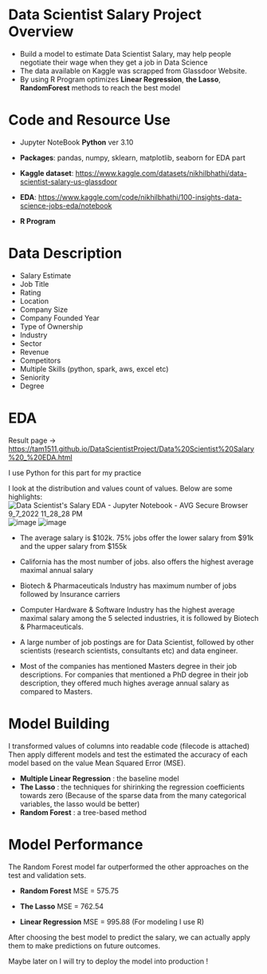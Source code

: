 # Data Scientist Salary Project Overview
* Build a model to estimate Data Scientist Salary, may help people negotiate their wage when they get a job in Data Science
* The data available on Kaggle was scrapped from Glassdoor Website.
* By using R Program optimizes **Linear Regression**, **the Lasso**, **RandomForest** methods to reach the best model

# Code and Resource Use 

* Jupyter NoteBook **Python** ver 3.10

* **Packages**: pandas, numpy, sklearn, matplotlib, seaborn for EDA part
* **Kaggle dataset**: https://www.kaggle.com/datasets/nikhilbhathi/data-scientist-salary-us-glassdoor
* **EDA**: https://www.kaggle.com/code/nikhilbhathi/100-insights-data-science-jobs-eda/notebook
* **R Program** 

# Data Description
* Salary Estimate
* Job Title
* Rating
* Location
* Company Size
* Company Founded Year
* Type of Ownership
* Industry
* Sector
* Revenue
* Competitors
* Multiple Skills (python, spark, aws, excel etc)
* Seniority
* Degree

# EDA 
Result page -> https://tam1511.github.io/DataScientistProject/Data%20Scientist%20Salary%20_%20EDA.html

I use Python for this part for my practice

I look at the distribution and values count of values. Below are some highlights:
![Data Scientist's Salary EDA - Jupyter Notebook - AVG Secure Browser 9_7_2022 11_28_28 PM](https://user-images.githubusercontent.com/99704273/188904211-e21f9aa8-e439-4fcc-9b6b-9230e872b612.png)
![image](https://user-images.githubusercontent.com/99704273/188903467-ad9b9b46-38e2-48fd-8a3c-7f9a360c5611.png)
![image](https://user-images.githubusercontent.com/99704273/188903354-7875fc28-82d3-4f5b-9243-c306cbd95831.png)

* The average salary is $102k. 75% jobs offer the lower salary from $91k and the upper salary from $155k

* California has the most number of jobs. also offers the highest average maximal annual salary

* Biotech & Pharmaceuticals Industry has maximum number of jobs followed by Insurance carriers

* Computer Hardware & Software Industry has the highest average maximal salary among the 5 selected industries, it is followed by Biotech & Pharmaceuticals.

* A large number of job postings are for Data Scientist, followed by other scientists (research scientists, consultants etc) and data engineer.

* Most of the companies has mentioned Masters degree in their job descriptions. For companies that mentioned a PhD degree in their job description, they offered much highes average annual salary as compared to Masters. 
# Model Building
I transformed values of columns into readable code (filecode is attached)
Then apply different models and test the estimated the accuracy of each model based on the value Mean Squared Error (MSE).
* **Multiple Linear Regression** : the baseline model
* **The Lasso** : the techniques for shirinking the regression coefficients towards zero (Because of the sparse data from the many categorical variables, the lasso would be better)
* **Random Forest** : a tree-based method 

# Model Performance
The Random Forest model far outperformed the other approaches on the test and validation sets.

* **Random Forest** MSE = 575.75

* **The Lasso** MSE = 762.54

* **Linear Regression** MSE = 995.88
(For modeling I use R)

After choosing the best model to predict the salary, we can actually apply them to make predictions on future outcomes.

Maybe later on I will try to deploy the model into production !
